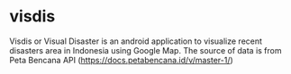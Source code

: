 # visdis
Visdis or Visual Disaster is an android application to visualize recent disasters area in Indonesia using Google Map. The source of data is from Peta Bencana API (https://docs.petabencana.id/v/master-1/)
